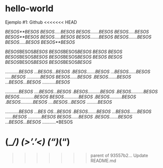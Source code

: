 # hello-world
Ejemplo #1: Github
<<<<<<< HEAD

*BESOS**BESOS* 
*BESOS*.....*BESOS* 
*BESOS*.......*BESOS* 
*BESOS*.....*BESOS* 
*BESOS**BESOS* 
*BESOS*.....*BESOS* 
*BESOS*.......*BESOS* 
*BESOS*.......*BESOS* 
*BESOS*.....*BESOS* 
*BESOS**BESOS* 

*BESOS*BESOS*BESOS*
*BESOS*BESOS*BESOS* 
*BESOS* 
*BESOS* 
*BESOS*BESOS*BESOS* 
*BESOS*BESOS*BESOS* 
*BESOS* 
*BESOS* 
*BESOS*BESOS*BESOS* 
*BESOS*BESOS*BESOS* 

...........*BESOS* 
...*BESOS*...*BESOS* 
.*BESOS*.......*BESOS* 
...*BESOS*......*BESOS* 
.....*BESOS* 
...........*BESOS* 
*BESOS*......*BESOS* 
.*BESOS*.......*BESOS* 
...*BESOS*...*BESOS* 
...........*BESOS* 

...........*BESOS* 
....*BESOS*...*BESOS* 
.*BESOS*..........*BESOS* 
.*BESOS*..........*BESOS* 
*BESOS*............*BESOS* 
*BESOS*............*BESOS* 
.*BESOS*..........*BESOS* 
.*BESOS*..........*BESOS* 
....*BESOS*...*BESOS* 
.........*BESOS*

...........*BESOS* 
...*BES OS*...*BESOS* 
.*BESOS*.......*BESOS* 
...*BESOS*......*BESOS* 
......*BESOS* 
...........*BESOS* 
*BESOS*......*BESOS* 
.*BESOS*.......*BESOS* 
...*BESOS*...*BESOS* 
...........*BESOS


(\__/)
(>’.’<)
(“)_(“)
=======
>>>>>>> parent of 93557b2... Update README.md
